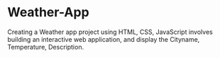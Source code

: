 # Weather-App
Creating a Weather app project using HTML, CSS, JavaScript involves building an interactive web application, and display the Cityname, Temperature, Description. 
